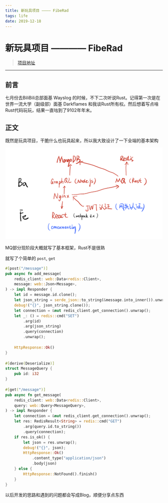 ```yaml
---
title: 新玩具项目 ———— FibeRad
tags: life
date: 2019-12-18
---
```

# 新玩具项目 ———— FibeRad

> [项目地址](https://github.com/Himself65/LibeRad)

---

## 前言

七月份去BiliBili总部面基 Wayslog 的时候，不下二次听说Rust。记得第一次是在世界一流大学（副级部）面基 Darkflames 和我谈Rust所有权。然后想着写点啥Rust代码玩玩，结果一直咕到了9102年年末。

## 正文

既然是玩具项目，干脆什么也玩具起来，所以我大致设计了一下全端的基本架构

![01](../images/2019-12-31/1.png)

MQ部分现阶段大概就写了基本框架，Rust不是很熟

就写了个简单的 `post`, `get`

```rust
#[post("/message")]
pub async fn add_message(
    redis_client: web::Data<redis::Client>,
    message: web::Json<Message>,
) -> impl Responder {
    let id = message.id.clone();
    let json_string = serde_json::to_string(&message.into_inner()).unwrap();
    debug!("{}", json_string.clone());
    let connection = &mut redis_client.get_connection().unwrap();
    let _: () = redis::cmd("SET")
        .arg(id)
        .arg(json_string)
        .query(connection)
        .unwrap();

    HttpResponse::Ok()
}

#[derive(Deserialize)]
struct MessageQuery {
    pub id: i32
}

#[get("/message")]
pub async fn get_message(
    redis_client: web::Data<redis::Client>,
    query: web::Query<MessageQuery>,
) -> impl Responder {
    let connection = &mut redis_client.get_connection().unwrap();
    let res: RedisResult<String> = redis::cmd("GET")
        .arg(query.id.to_string())
        .query(connection);
    if res.is_ok() {
        let json = res.unwrap();
        debug!("{}", json);
        HttpResponse::Ok()
            .content_type("application/json")
            .body(json)
    } else {
        HttpResponse::NotFound().finish()
    }
}
```

以后开发的思路和遇到的问题都会写成Blog，顺便分享点东西

